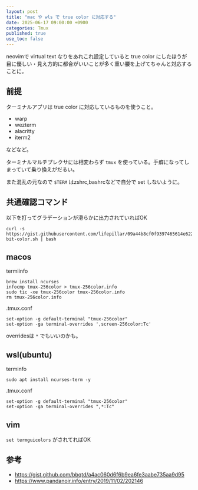 ```yaml
---
layout: post
title: "mac や wls で true color に対応する"
date: 2025-06-17 09:00:00 +0900
categories: Tmux
published: true
use_toc: false
---
```



neovimで virtual text なりをあれこれ設定していると true color にしたほうが目に優しい・見え方的に都合がいいことが多く重い腰を上げてちゃんと対応することに。

## 前提

ターミナルアプリは true color に対応しているものを使うこと。

* warp
* wezterm
* alacritty
* iterm2

などなど。

ターミナルマルチプレクサには相変わらず `tmux` を使っている。手癖になってしまっていて乗り換えがだるい。

また混乱の元なので `$TERM` はzshrc,bashrcなどで自分で set しないように。

## 共通確認コマンド

以下を打ってグラデーションが滑らかに出力されていればOK

```
curl -s https://gist.githubusercontent.com/lifepillar/09a44b8cf0f9397465614e622979107f/raw/24-bit-color.sh | bash
```


## macos

termiinfo
```
brew install ncurses
infocmp tmux-256color > tmux-256color.info
sudo tic -xe tmux-256color tmux-256color.info
rm tmux-256color.info
```

.tmux.conf
```
set-option -g default-terminal "tmux-256color"
set-option -ga terminal-overrides ',screen-256color:Tc'
```

overridesは `*` でもいいのかも。

## wsl(ubuntu)

terminfo
```
sudo apt install ncurses-term -y
```

.tmux.conf
```
set-option -g default-terminal "tmux-256color"
set-option -ga terminal-overrides ",*:Tc"
```

## vim

`set termguicolors` がされてればOK

## 参考

- https://gist.github.com/bbqtd/a4ac060d6f6b9ea6fe3aabe735aa9d95
- https://www.pandanoir.info/entry/2019/11/02/202146
